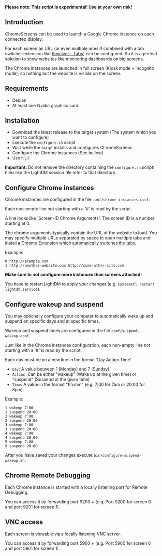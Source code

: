 **Please note: This script is experimental! Use at your own risk!**

## Introduction

ChromeScreens can be used to launch a Google Chrome instance on each connected display.

For each screen an URL (or even multiple ones if combined with a tab switcher extension like [Revolver - Tabs](https://chrome.google.com/webstore/detail/revolver-tabs/dlknooajieciikpedpldejhhijacnbda)) can be configured. So it is a perfect solution to show websites like monitoring dashboards on big screens.

The Chrome instances are launched in full screen (Kiosk mode + Incognito mode), so nothing but the website is visible on the screen.

## Requirements

   * Debian
   * At least one Nvidia graphics card

## Installation

   * Download the latest release to the target system (The system which you want to configure)
   * Execute the `configure.sh` script
   * Wait while the script installs and configures ChromeScreens
   * Configure the Chrome instances (See bellow)
   * Use it ;-)

**Important:** Do not remove the directory containing the `configure.sh` script! Files like the LightDM session file refer to that directory.

## Configure Chrome instances

Chrome instances are configured in the file `conf/chrome-instances.conf`.

Each non-empty line not starting with a '#' is read by the script.

A line looks like 'Screen-ID Chrome Arguments'. The screen ID is a number starting at 0.

The chrome arguments typically contain the URL of the website to load. You may specify multiple URLs separated by space to open multiple tabs and install a [Chrome Extension which automatically switches the tabs](https://chrome.google.com/webstore/detail/revolver-tabs/dlknooajieciikpedpldejhhijacnbda).

Example:
```
0 http://example.com
1 http://another-website.com http://some-other-site.com
```

**Make sure to not configure more instances than screens attached!**

You have to restart LightDM to apply your changes (e.g. `systemctl restart lightdm.service`).

## Configure wakeup and suspend

You may optionally configure your computer to automatically wake up and suspend on specific days and at specific times.

Wakeup and suspend times are configured in the file `conf/suspend-wakeup.conf`.

Just like in the Chrome instances configuration, each non-empty line not starting with a '#' is read by the script.

Each day must be on a new line in the format 'Day Action Time'.

* `Day`: A value between 1 (Monday) and 7 (Sunday).
* `Action`: Can be either "wakeup" (Wake up at the given time) or "suspend" (Suspend at the given time).
* `Time`: A value in the format "hh:mm" (e.g. 7:00 for 7am or 20:00 for 8pm).

Example:
```
1 wakeup 7:00
1 suspend 20:00
2 wakeup 7:00
2 suspend 20:00
3 wakeup 7:00
3 suspend 20:00
4 wakeup 7:00
4 suspend 20:00
5 wakeup 7:00
5 suspend 20:00
```

After you have saved your changes execute `bin/configure-suspend-wakeup.sh`.

## Chrome Remote Debugging

Each Chrome instance is started with a locally listening port for Remote Debugging.

You can access it by forwarding port 9200 + <Screen ID> (e.g. Port 9200 for screen 0 and port 9201 for screen 1).

## VNC access

Each screen is viewable via a locally listening VNC server.

You can access it by forwarding port 5900 + <Screen ID> (e.g. Port 5900 for screen 0 and port 5901 for screen 1).

